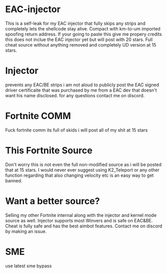 # EAC-injector
This is a self-leak for my EAC injector that fully skips any strips and completely lets the shellcode stay alive. Compact with km-to-um imported spoofing return address.
If your going to paste this give me propery credits this does not inclue the EAC injector yet but will post with 20 stars.
Full cheat source without anything removed and completely UD version at 15 stars.

# Injector
prevents any EAC/BE strips i am not aloud to publicly post the EAC signed driver certificaite that was purchased by me from a EAC dev that doesn't want his name disclosed.
for any questions contact me on discord.

# Fortnite COMM
Fuck fortnite comm its full of skids i will post all of my shit at 15 stars

# This Fortnite Source
Don't worry this is not even the full non-modified source as i will be posted that at 15 stars. I would never ever suggest using K2_Teleport or any other function regarding that also changing velocity etc is an easy way to get banned.

# Want a better source?
Selling my other Fortnite internal along with the injector and kernel mode source as well. Injector supports most Winvers and is safe on EAC&BE. Cheat is fully safe and has the best aimbot features. Contact me on discord by making an issue.

# SME
use latest sme bypass
